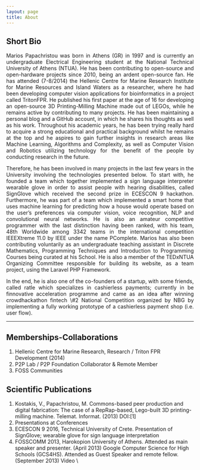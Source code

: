 ```yaml
---
layout: page
title: About
---
```


## Short Bio

<p align="justify" >
Marios Papachristou was born in Athens (GR) in 1997 and is currently an undergraduate Electrical Engineering student at the National Technical University of Athens (NTUA). He has been contributing to open-source and open-hardware projects since 2010, being an ardent open-source fan. He has attended (7-8/2014) the Hellenic Centre for Marine Research Institute for Marine Resources and Island Waters as a researcher, where he had been developing computer vision applications for bioinformatics in a project called TritonFPR. He published his first paper at the age of 16 for developing an open-source 3D Printing-Milling Machine made out of LEGOs, while he remains active by contributing to many projects. He has been maintaining a personal blog and a GitHub account, in which he shares his thoughts as well as his work. Throughout his academic years, he has been trying really hard to acquire a strong educational and practical background whilst he remains at the top and he aspires to gain further insights in research areas like Machine Learning, Algorithms and Complexity, as well as Computer Vision and Robotics utilizing technology for the benefit of the people by conducting research in the future.
</p>

<p align="justify">
Therefore, he has been involved in many projects in the last few years in the University  involving the technologies presented below. To start with, he founded a team which together implemented a sign language interpreter wearable glove in order to assist people with hearing disabilities, called SignGlove which received the second prize in ECESCON 9 hackathon. Furthermore, he was part of a team which implemented a smart home that uses machine learning for predicting how a house would operate based on the user’s preferences via computer vision, voice recognition, NLP and convolutional neural networks. He is also an amateur competitive programmer with the last distinction having been ranked, with his team, 48th Worldwide among 3342 teams in the international competition IEEEXtreme 11.0 by IEEE under the name PComplete.  
Marios has also been contributing voluntarily as an undergraduate teaching assistant in Discrete Mathematics, Programming Techniques and Introduction to Programming Courses being curated at his School. He is also a member of the TEDxNTUA Organizing Committee responsible for building its website, as a team project, using the Laravel PHP Framework.
</p>

<p align="justify">
In the end, he is also one of the co-founders of a startup, with some friends, called ratle which specializes in cashierless payments; currently in be finnovative acceleration programme and came as an idea after winning crowdhackathon fintech \#2 National Competition organized by NBG by implementing a fully working prototype of a cashierless payment shop  (i.e. user flow).
</p>

---

## Memberships-Collaborations
 1. Hellenic Centre for Marine Research, Research / Triton FPR Development (2014)
 2. P2P Lab / P2P Foundation Collaborator & Remote Member
 3. FOSS Communities


## Scientific Publications
 1. Kostakis, V., Papachristou, M. Commons-based peer production and digital fabrication: The case of a RepRap-based, Lego-built 3D printing-milling machine. Telemat. Informat. (2013) DOI:[1]
 2. Presentations at Conferences
 3. ECESCON 9 2016, Technical University of Crete. Presentation of SignGlove; wearable glove for sign language interpretation
 4. FOSSCOMM 2013, Harokopion University of Athens. Attended as main speaker and presenter. (April 2013)
Google Computer Science for High Schools (GCS4HS). Attended as Guest Speaker and remote fellow. (September 2013) Video
\
